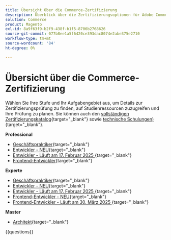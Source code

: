 ```yaml
---
title: Übersicht über die Commerce-Zertifizierung
description: Überblick über die Zertifizierungsoptionen für Adobe Commerce
solution: Commerce
product: Magento
exl-id: 8a9f63f9-b2f9-438f-b1f5-8706b2768626
source-git-commit: 077b8ee1a5f6420ce393dac8074e2abe375e2710
workflow-type: tm+mt
source-wordcount: '84'
ht-degree: 0%

---
```


# Übersicht über die Commerce-Zertifizierung

Wählen Sie Ihre Stufe und Ihr Aufgabengebiet aus, um Details zur Zertifizierungsprüfung zu finden, auf Studienressourcen zuzugreifen und Ihre Prüfung zu planen. Sie können auch den [vollständigen Zertifizierungskatalog](https://certification.adobe.com/certifications){target="_blank"} sowie [technische Schulungen) ](https://certification.adobe.com/courses/?/courses){target="_blank"}.

**Professional**

* [Geschäftspraktiker](https://certification.adobe.com/certification/business-practitioner-professional){target="_blank"} <!--AD0-E712-->
* [Entwickler - NEU](https://certification.adobe.com/certification/adobe-commerce-developer-professional-v2){target="_blank"} <!--AD0-E724-->
* [Entwickler - Läuft am 17. Februar 2025 ](https://certification.adobe.com/certification/commerce-developer-professional){target="_blank"} <!--AD0-E717-->
* [Frontend-Entwickler](https://certification.adobe.com/certification/front-end-developer-professional){target="_blank"} <!--AD0-E721-->

**Experte**

* [Geschäftspraktiker](https://certification.adobe.com/certification/adobe-commerce-business-practitioner-expert){target="_blank"} <!--AD0-E708-->
* [Entwickler - NEU](https://certification.adobe.com/certification/adobe-commerce-developer-expert-v2){target="_blank"} <!--AD0-E716-->
* [Entwickler - Läuft am 17. Februar 2025 ](https://certification.adobe.com/certification/adobe-commerce-developer-expert){target="_blank"} <!--AD0-E716-->
* [Frontend-Entwickler - NEU](https://certification.adobe.com/certification/front-end-developer-expert-v2){target="_blank"} <!--AD0-E727-->
* [Frontend-Entwickler - Läuft am 30. März 2025 ](https://certification.adobe.com/certification/front-end-developer-expert){target="_blank"} <!--AD0-E720-->

**Master**

* [Architekt](https://certification.adobe.com/certification/commerce-architect-master){target="_blank"} <!--AD0-E722-->

{{questions}}

